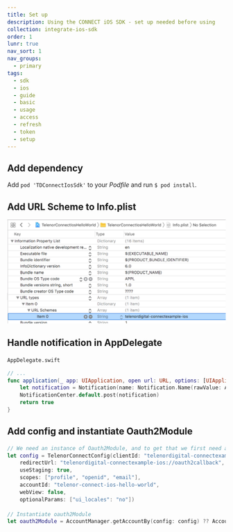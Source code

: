 ```yaml
---
title: Set up
description: Using the CONNECT iOS SDK - set up needed before using
collection: integrate-ios-sdk
order: 1
lunr: true
nav_sort: 1
nav_groups:
  - primary
tags:
  - sdk
  - ios
  - guide
  - basic
  - usage
  - access
  - refresh
  - token
  - setup
---
```


## Add dependency

Add `pod 'TDConnectIosSdk'` to your _Podfile_ and run `$ pod install`.

## Add URL Scheme to Info.plist
![ URL Scheme to Info.plist](img/infoplist.png)

## Handle notification in AppDelegate

`AppDelegate.swift`
```swift
// ...
func application(_ app: UIApplication, open url: URL, options: [UIApplication.OpenURLOptionsKey : Any] = [:]) -> Bool {
    let notification = Notification(name: Notification.Name(rawValue: AGAppLaunchedWithURLNotification), object:nil, userInfo:[UIApplication.LaunchOptionsKey.url:url])
    NotificationCenter.default.post(notification)
    return true
}
```

## Add config and instantiate Oauth2Module

```swift
// We need an instance of Oauth2Module, and to get that we first need a config
let config = TelenorConnectConfig(clientId: "telenordigital-connectexample-ios",
    redirectUrl: "telenordigital-connectexample-ios://oauth2callback",
    useStaging: true,
    scopes: ["profile", "openid", "email"],
    accountId: "telenor-connect-ios-hello-world",
    webView: false,
    optionalParams: ["ui_locales": "no"])

// Instantiate oauth2Module
let oauth2Module = AccountManager.getAccountBy(config: config) ?? AccountManager.addAccountWith(config: self.config, moduleClass: TelenorConnectOAuth2Module.self)
```
